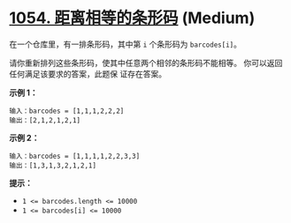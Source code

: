 # [1054. 距离相等的条形码][link] (Medium)

[link]: https://leetcode.cn/problems/distant-barcodes/

在一个仓库里，有一排条形码，其中第 `i` 个条形码为 `barcodes[i]`。

请你重新排列这些条形码，使其中任意两个相邻的条形码不能相等。 你可以返回任何满足该要求的答案，此题保
证存在答案。

**示例 1：**

```
输入：barcodes = [1,1,1,2,2,2]
输出：[2,1,2,1,2,1]

```

**示例 2：**

```
输入：barcodes = [1,1,1,1,2,2,3,3]
输出：[1,3,1,3,2,1,2,1]
```

**提示：**

- `1 <= barcodes.length <= 10000`
- `1 <= barcodes[i] <= 10000`
